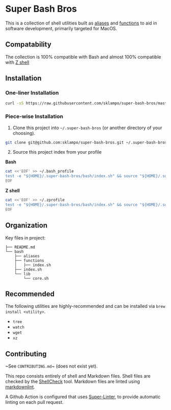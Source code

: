 # Super Bash Bros

This is a collection of shell utilities built as [aliases] and [functions] to
aid in software development, primarily targeted for MacOS.

## Compatability

The collection is 100% compatible with Bash and almost 100% compatible with
[Z shell](https://github.com/sklampo/super-bash-bros/issues?q=is%3Aopen+label%3Azsh+label%3Abug)

## Installation

### One-liner Installation

```sh
curl -sS https://raw.githubusercontent.com/sklampo/super-bash-bros/master/install.sh | bash
```

### Piece-wise Installation

1. Clone this project into `~/.super-bash-bros` (or another directory of your choosing).

 ```sh
git clone git@github.com:sklampo/super-bash-bros.git ~/.super-bash-bros
```

2. Source this project index from your profile

  **Bash**

  ```bash
cat <<'EOF' >> ~/.bash_profile
test -e "${HOME}/.super-bash-bros/bash/index.sh" && source "${HOME}/.super-bash-bros/bash/index.sh"
EOF
```

  **Z shell**

  ```zsh
cat <<'EOF' >> ~/.zprofile
test -e "${HOME}/.super-bash-bros/bash/index.sh" && source "${HOME}/.super-bash-bros/bash/index.sh"
EOF
```


## Organization

Key files in project:

```console
├── README.md
└── bash
    ├── aliases
    ├── functions
    │   ├── index.sh
    ├── index.sh
    └── lib
        └── core.sh
```

## Recommended

The following utilities are highly-recommended and can be installed via `brew install <utility>`.

* `tree`
* `watch`
* `wget`
* `xz`

## Contributing

~See `CONTRIBUTING.md`~ (does not exist yet).

This repo consists entirely of shell and Markdown files.  Shell files are
checked by the [ShellCheck](https://github.com/koalaman/shellcheck) tool.
Markdown files are linted using [markdownlint](https://github.com/DavidAnson/markdownlint).

A Github Action is configured that uses
[Super-Linter](https://github.com/github/super-linter), to provide automatic
linting on each pull request.

[aliases]: bash/aliases
[functions]: bash/functions

